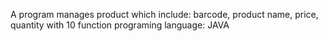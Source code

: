 A program manages product which include: barcode, product name, price, quantity with 10 function
programing language: JAVA
